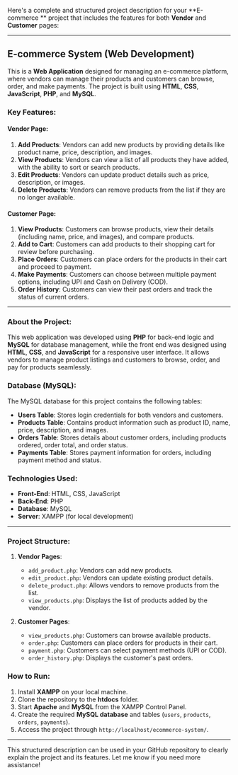 Here's a complete and structured project description for your **E-commerce ** project that includes the features for both **Vendor** and **Customer** pages:

---

## **E-commerce System (Web Development)**

This is a **Web Application** designed for managing an e-commerce platform, where vendors can manage their products and customers can browse, order, and make payments. The project is built using **HTML**, **CSS**, **JavaScript**, **PHP**, and **MySQL**.

### **Key Features:**

#### **Vendor Page:**
1. **Add Products**: Vendors can add new products by providing details like product name, price, description, and images.
2. **View Products**: Vendors can view a list of all products they have added, with the ability to sort or search products.
3. **Edit Products**: Vendors can update product details such as price, description, or images.
4. **Delete Products**: Vendors can remove products from the list if they are no longer available.

#### **Customer Page:**
1. **View Products**: Customers can browse products, view their details (including name, price, and images), and compare products.
2. **Add to Cart**: Customers can add products to their shopping cart for review before purchasing.
3. **Place Orders**: Customers can place orders for the products in their cart and proceed to payment.
4. **Make Payments**: Customers can choose between multiple payment options, including UPI and Cash on Delivery (COD).
5. **Order History**: Customers can view their past orders and track the status of current orders.

---

### **About the Project:**
This web application was developed using **PHP** for back-end logic and **MySQL** for database management, while the front end was designed using **HTML**, **CSS**, and **JavaScript** for a responsive user interface. It allows vendors to manage product listings and customers to browse, order, and pay for products seamlessly.

### **Database (MySQL):**
The MySQL database for this project contains the following tables:
- **Users Table**: Stores login credentials for both vendors and customers.
- **Products Table**: Contains product information such as product ID, name, price, description, and images.
- **Orders Table**: Stores details about customer orders, including products ordered, order total, and order status.
- **Payments Table**: Stores payment information for orders, including payment method and status.

### **Technologies Used:**
- **Front-End**: HTML, CSS, JavaScript
- **Back-End**: PHP
- **Database**: MySQL
- **Server**: XAMPP (for local development)

---

### **Project Structure:**
1. **Vendor Pages**:
   - `add_product.php`: Vendors can add new products.
   - `edit_product.php`: Vendors can update existing product details.
   - `delete_product.php`: Allows vendors to remove products from the list.
   - `view_products.php`: Displays the list of products added by the vendor.

2. **Customer Pages**:
   - `view_products.php`: Customers can browse available products.
   - `order.php`: Customers can place orders for products in their cart.
   - `payment.php`: Customers can select payment methods (UPI or COD).
   - `order_history.php`: Displays the customer's past orders.

### **How to Run:**
1. Install **XAMPP** on your local machine.
2. Clone the repository to the **htdocs** folder.
3. Start **Apache** and **MySQL** from the XAMPP Control Panel.
4. Create the required **MySQL database** and tables (`users`, `products`, `orders`, `payments`).
5. Access the project through `http://localhost/ecommerce-system/`.

---

This structured description can be used in your GitHub repository to clearly explain the project and its features. Let me know if you need more assistance!
